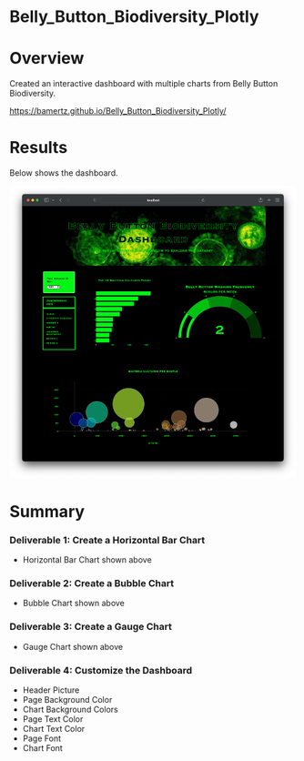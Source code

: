 # Belly_Button_Biodiversity_Plotly

# Overview

Created an interactive dashboard with multiple charts from Belly Button Biodiversity.

https://bamertz.github.io/Belly_Button_Biodiversity_Plotly/

# Results

Below shows the dashboard.

![Overview](static/images/Overview.png)


# Summary

### Deliverable 1: Create a Horizontal Bar Chart
* Horizontal Bar Chart shown above

### Deliverable 2: Create a Bubble Chart
* Bubble Chart shown above

### Deliverable 3: Create a Gauge Chart
* Gauge Chart shown above

### Deliverable 4: Customize the Dashboard
* Header Picture
* Page Background Color
* Chart Background Colors
* Page Text Color
* Chart Text Color
* Page Font
* Chart Font
